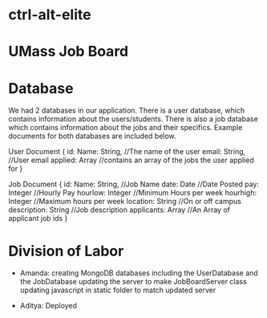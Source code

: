 # ctrl-alt-elite

# UMass Job Board

# Database

We had 2 databases in our application. There is a user database, which contains information about the users/students. There is also a job database which contains information about the jobs and their specifics. Example documents for both databases are included below.

User Document
{
    id: <ObjectID>
    Name: String, //The name of the user
    email: String, //User email
    applied: Array //contains an array of the jobs the user applied for
}

Job Document
{
    id: <ObjectID>
    Name: String, //Job Name
    date: Date //Date Posted
    pay: Integer //Hourly Pay
    hourlow: Integer //Minimum Hours per week
    hourhigh: Integer //Maximum hours per week
    location: String //On or off campus
    description: String //Job description
    applicants: Array //An Array of applicant job ids
}

# Division of Labor

* Amanda:
    creating MongoDB databases including the UserDatabase and the JobDatabase
    updating the server to make JobBoardServer class
    updating javascript in static folder to match updated server

* Aditya:
    Deployed
